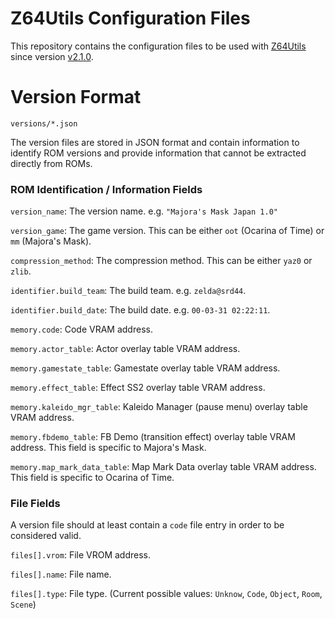 # Z64Utils Configuration Files

This repository contains the configuration files to be used with [Z64Utils](https://github.com/Random06457/Z64Utils) since version [v2.1.0](https://github.com/Random06457/Z64Utils/releases/tag/v2.1.0).

# Version Format

`versions/*.json`

The version files are stored in JSON format and contain information to identify ROM versions and provide information that cannot be extracted directly from ROMs.


### ROM Identification / Information Fields

`version_name`: The version name. e.g. `"Majora's Mask Japan 1.0"`

`version_game`: The game version. This can be either `oot` (Ocarina of Time) or `mm` (Majora's Mask).

`compression_method`: The compression method. This can be either `yaz0` or `zlib`.

`identifier.build_team`: The build team. e.g. `zelda@srd44`.

`identifier.build_date`: The build date. e.g. `00-03-31 02:22:11`.

`memory.code`: Code VRAM address.

`memory.actor_table`: Actor overlay table VRAM address.

`memory.gamestate_table`: Gamestate overlay table VRAM address.

`memory.effect_table`: Effect SS2 overlay table VRAM address.

`memory.kaleido_mgr_table`: Kaleido Manager (pause menu) overlay table VRAM address.

`memory.fbdemo_table`: FB Demo (transition effect) overlay table VRAM address. This field is specific to Majora's Mask.

`memory.map_mark_data_table`: Map Mark Data overlay table VRAM address. This field is specific to Ocarina of Time.

### File Fields

A version file should at least contain a `code` file entry in order to be considered valid.

`files[].vrom`: File VROM address.

`files[].name`: File name.

`files[].type`: File type. (Current possible values: `Unknow`, `Code`, `Object`, `Room`, `Scene`)
